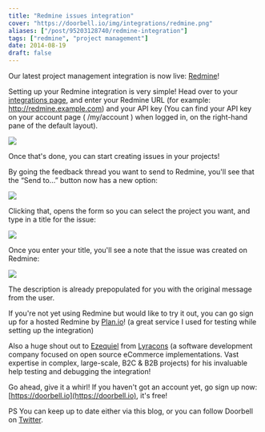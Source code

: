 ```yaml
---
title: "Redmine issues integration"
cover: "https://doorbell.io/img/integrations/redmine.png"
aliases: ["/post/95203128740/redmine-integration"]
tags: ["redmine", "project management"]
date: 2014-08-19
draft: false
---
```


Our latest project management integration is now live: [Redmine](http://www.redmine.org)!

Setting up your Redmine integration is very simple! Head over to your [integrations page](https://doorbell.io/integrations#redmine), and enter your Redmine URL (for example: http://redmine.example.com) and your API key (You can find your API key on your account page ( /my/account ) when logged in, on the right-hand pane of the default layout).

<!--more-->

![](/img/integrations/redmine/connect.png)

Once that's done, you can start creating issues in your projects!

By going the feedback thread you want to send to Redmine, you'll see that the “Send to…” button now has a new option:

![](/img/integrations/redmine/send-to.png)

Clicking that, opens the form so you can select the project you want, and type in a title for the issue:

![](/img/integrations/redmine/form.png)

Once you enter your title, you'll see a note that the issue was created on Redmine:

![](/img/integrations/redmine/notes.png)

The description is already prepopulated for you with the original message from the user.

If you're not yet using Redmine but would like to try it out, you can go sign up for a hosted Redmine by [Plan.io](https://plan.io)! (a great service I used for testing while setting up the integration)

Also a huge shout out to [Ezequiel](https://www.linkedin.com/in/ekupelian) from [Lyracons](http://www.lyracons.com) (a software development company focused on open source eCommerce implementations. Vast expertise in complex, large-scale, B2C & B2B projects) for his invaluable help testing and debugging the integration!

Go ahead, give it a whirl! If you haven't got an account yet, go sign up now: [https://doorbell.io](https://doorbell.io), it's free!

PS You can keep up to date either via this blog, or you can follow Doorbell on [Twitter](https://twitter.com/doorbell_io).
